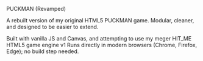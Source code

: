 PUCKMAN (Revamped)

A rebuilt version of my original HTML5 PUCKMAN game.
Modular, cleaner, and designed to be easier to extend.

Built with vanilla JS and Canvas, and attempting to use my meger HIT_ME HTML5 game engine v1
Runs directly in modern browsers (Chrome, Firefox, Edge); no build step needed.
